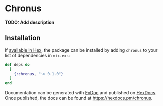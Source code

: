 # Chronus

**TODO: Add description**

## Installation

If [available in Hex](https://hex.pm/docs/publish), the package can be installed
by adding `chronus` to your list of dependencies in `mix.exs`:

```elixir
def deps do
  [
    {:chronus, "~> 0.1.0"}
  ]
end
```

Documentation can be generated with [ExDoc](https://github.com/elixir-lang/ex_doc)
and published on [HexDocs](https://hexdocs.pm). Once published, the docs can
be found at <https://hexdocs.pm/chronus>.


